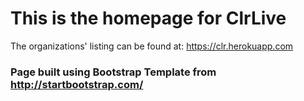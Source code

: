 # This is the homepage for ClrLive

The organizations' listing can be found at: https://clr.herokuapp.com

### Page built using Bootstrap Template from http://startbootstrap.com/

